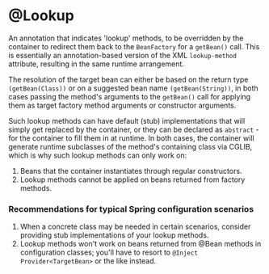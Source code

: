 # @Lookup

An annotation that indicates 'lookup' methods, to be overridden by the container to redirect them back to the `BeanFactory` for a `getBean()` call.
This is essentially an annotation-based version of the XML `lookup-method` attribute, resulting in the same runtime arrangement.

The resolution of the target bean can either be based on the return type `(getBean(Class))` or on a suggested bean name `(getBean(String))`, 
in both cases passing the method's arguments to the `getBean()` call for applying them as target factory method arguments or constructor arguments.

Such lookup methods can have default (stub) implementations that will simply get replaced by the container, 
or they can be declared as `abstract` - for the container to fill them in at runtime. In both cases, 
the container will generate runtime subclasses of the method's containing class via CGLIB, 
which is why such lookup methods can only work on:
1. Beans that the container instantiates through regular constructors.
2. Lookup methods cannot be applied on beans returned from factory methods. 

### Recommendations for typical Spring configuration scenarios
1. When a concrete class may be needed in certain scenarios, consider providing stub implementations of your lookup methods.
2. Lookup methods won't work on beans returned from @Bean methods in configuration classes; you'll have to resort to `@Inject Provider<TargetBean>` or the like instead.



